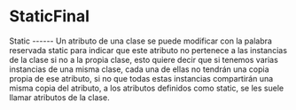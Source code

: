 # StaticFinal

Static ------
      Un atributo de una clase se puede modificar con la palabra reservada static para indicar que este atributo no pertenece a las instancias de la clase si no a la propia clase, esto quiere decir que si tenemos varias instancias de una misma clase, cada una de ellas no tendrán una copia propia de ese atributo, si no que todas estas instancias compartirán una misma copia del atributo, a los atributos definidos como static, se les suele llamar atributos de la clase.
